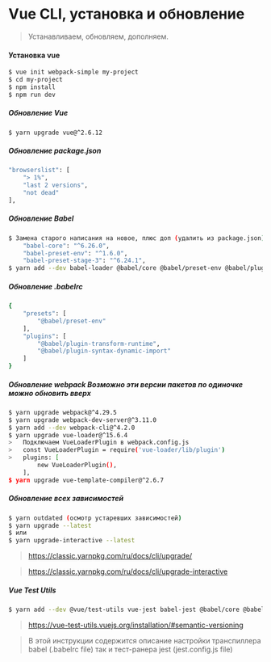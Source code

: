 # Vue CLI, установка и обновление

> Устанавливаем, обновляем, дополняем.

#### **Установка vue**
```sh
$ vue init webpack-simple my-project
$ cd my-project
$ npm install
$ npm run dev
```

##### **Обновление Vue**
```sh
$ yarn upgrade vue@^2.6.12
```

##### **Обновление package.json**
```sh
"browserslist": [
	"> 1%",
	"last 2 versions",
	"not dead"
],
```

##### **Обновление Babel**
```sh
$ Замена старого написания на новое, плюс доп (удалить из package.json)
	"babel-core": "^6.26.0",
	"babel-preset-env": "^1.6.0",
	"babel-preset-stage-3": "^6.24.1",
$ yarn add --dev babel-loader @babel/core @babel/preset-env @babel/plugin-syntax-dynamic-import @babel/plugin-transform-runtime

```
##### **Обновление .babelrc**
```sh
{
	"presets": [
		"@babel/preset-env"
	],
	"plugins": [
		"@babel/plugin-transform-runtime",
		"@babel/plugin-syntax-dynamic-import"
	]
}
```

##### **Обновление webpack** Возможно эти версии пакетов по одиночке можно обновить вверх
```sh
$ yarn upgrade webpack@^4.29.5
$ yarn upgrade webpack-dev-server@^3.11.0
$ yarn add --dev webpack-cli@^4.2.0
$ yarn upgrade vue-loader@^15.6.4
>	Подключаем VueLoaderPlugin в webpack.config.js
>	const VueLoaderPlugin = require('vue-loader/lib/plugin')
>	plugins: [
		new VueLoaderPlugin(),
	],
$ yarn upgrade vue-template-compiler@^2.6.7
```

##### **Обновление всех зависимостей**
```sh
$ yarn outdated (осмотр устаревших зависимостей)
$ yarn upgrade --latest
$ или
$ yarn upgrade-interactive --latest
```
> https://classic.yarnpkg.com/ru/docs/cli/upgrade/

> https://classic.yarnpkg.com/ru/docs/cli/upgrade-interactive


##### **Vue Test Utils**
```sh
$ yarn add --dev @vue/test-utils vue-jest babel-jest @babel/core @babel/preset-env babel-core@^7.0.0-bridge.0
```
> https://vue-test-utils.vuejs.org/installation/#semantic-versioning

> В этой инструкции содержится описание настройки транспиллера babel (.babelrc file) так и тест-ранера jest (jest.config.js file)


